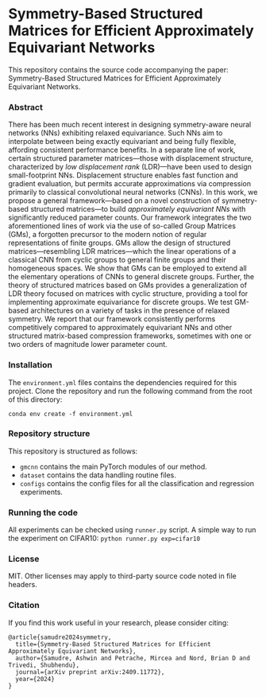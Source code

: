 # Symmetry-Based Structured Matrices for Efficient Approximately Equivariant Networks

This repository contains the source code accompanying the paper: Symmetry-Based Structured Matrices for Efficient Approximately Equivariant Networks.

### Abstract

There has been much recent interest in designing symmetry-aware neural networks (NNs) exhibiting relaxed equivariance. Such NNs aim to interpolate between being exactly equivariant and being fully flexible, affording consistent performance benefits. In a separate line of work, certain structured parameter matrices—those with displacement structure, characterized by *low displacement rank* (LDR)—have been used to design small-footprint NNs. Displacement structure enables fast function and gradient evaluation, but permits accurate approximations via compression primarily to classical convolutional neural networks (CNNs). In this work, we propose a general framework—based on a novel construction of symmetry-based structured matrices—to build *approximately equivariant NNs* with significantly reduced parameter counts. Our framework integrates the two aforementioned lines of work via the use of so-called Group Matrices (GMs), a forgotten precursor to the modern notion of regular representations of finite groups. GMs allow the design of structured matrices—resembling LDR matrices—which the linear operations of a classical CNN from cyclic groups to general finite groups and their homogeneous spaces. We show that GMs can be employed to extend all the elementary operations of CNNs to general discrete groups. Further, the theory of structured matrices based on GMs provides a generalization of LDR theory focused on matrices with cyclic structure, providing a tool for implementing approximate equivariance for discrete groups. We test GM-based architectures on a variety of tasks in the presence of relaxed symmetry. We report that our framework consistently performs competitively compared to approximately equivariant NNs and other structured matrix-based compression frameworks, sometimes with one or two orders of magnitude lower parameter count.

### Installation

The `environment.yml` files contains the dependencies required for this project. Clone the repository and run the following command from the root of this directory:

``` 
conda env create -f environment.yml
```

### Repository structure
This repository is structured as follows:
- ``gmcnn`` contains the main PyTorch modules of our method.
- ``dataset`` contains the data handling routine files.
- ``configs`` contains the config files for all the classification and regression experiments.

### Running the code

All experiments can be checked using `runner.py` script. A simple way to run the experiment on CIFAR10: ``python runner.py exp=cifar10``

### License

MIT. Other licenses may apply to third-party source code noted in file headers.

### Citation
If you find this work useful in your research, please consider citing:

```
@article{samudre2024symmetry,
  title={Symmetry-Based Structured Matrices for Efficient Approximately Equivariant Networks},
  author={Samudre, Ashwin and Petrache, Mircea and Nord, Brian D and Trivedi, Shubhendu},
  journal={arXiv preprint arXiv:2409.11772},
  year={2024}
}
```
